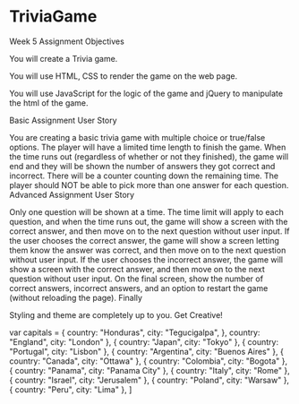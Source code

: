 # TriviaGame

Week 5 Assignment
Objectives

You will create a Trivia game.

You will use HTML, CSS to render the game on the web page.

You will use JavaScript for the logic of the game and jQuery to manipulate the html of the game.

Basic Assignment User Story

You are creating a basic trivia game with multiple choice or true/false options.
The player will have a limited time length to finish the game. When the time runs out (regardless of whether or not they finished), the game will end and they will be shown the number of answers they got correct and incorrect.
There will be a counter counting down the remaining time.
The player should NOT be able to pick more than one answer for each question.
Advanced Assignment User Story

Only one question will be shown at a time.
The time limit will apply to each question, and when the time runs out, the game will show a screen with the correct answer, and then move on to the next question without user input.
If the user chooses the correct answer, the game will show a screen letting them know the answer was correct, and then move on to the next question without user input.
If the user chooses the incorrect answer, the game will show a screen with the correct answer, and then move on to the next question without user input.
On the final screen, show the number of correct answers, incorrect answers, and an option to restart the game (without reloading the page).
Finally

Styling and theme are completely up to you. Get Creative!

var capitals = 
{
    country: "Honduras",
    city: "Tegucigalpa",
},
    country: "England",
    city: "London"
},
{
    country: "Japan",
    city: "Tokyo"
},
{
    country: "Portugal",
    city: "Lisbon"
},
{
    country: "Argentina",
    city: "Buenos Aires"
},
{
    country: "Canada",
    city: "Ottawa"
},
{
    country: "Colombia",
    city: "Bogota"
},
{
    country: "Panama",
    city: "Panama City"
},
{
    country: "Italy",
    city: "Rome"
},
{
    country: "Israel",
    city: "Jerusalem"
},
{
    country: "Poland",
    city: "Warsaw"
},
{
    country: "Peru",
    city: "Lima"
},
]